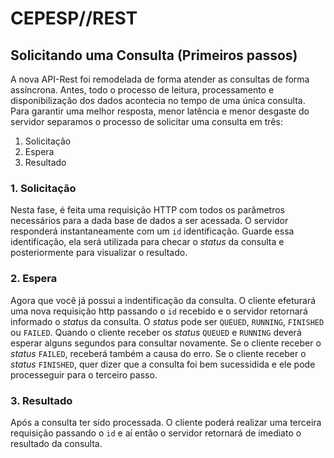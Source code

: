 # CEPESP//REST
## Solicitando uma Consulta (Primeiros passos)

A nova API-Rest foi remodelada de forma atender as consultas de forma assíncrona. Antes, todo o processo de leitura, processamento e disponibilização dos dados acontecia no tempo de uma única consulta. Para garantir uma melhor resposta, menor latência e menor desgaste do servidor separamos o processo de solicitar uma consulta em três:
1. Solicitação
2. Espera
3. Resultado

### 1. Solicitação
Nesta fase, é feita uma requisição HTTP com todos os parâmetros necessários para a dada base de dados a ser acessada. 
O servidor responderá instantaneamente com um `id` identificação. 
Guarde essa identificação, ela será utilizada para checar o *status* da consulta e posteriormente para visualizar o resultado.

### 2. Espera
Agora que você já possui a indentificação da consulta.
O cliente efeturará uma nova requisição http passando o `id` recebido e o servidor retornará informado o *status* da consulta.
O _status_ pode ser `QUEUED`, `RUNNING`, `FINISHED` ou `FAILED`. 
Quando o cliente receber os *status* `QUEUED` e `RUNNING` deverá esperar alguns segundos para consultar novamente.
Se o cliente receber o *status* `FAILED`, receberá também a causa do erro.
Se o cliente receber o *status* `FINISHED`, quer dizer que a consulta foi bem sucessidida e ele pode processeguir para o terceiro passo.

### 3. Resultado
Após a consulta ter sido processada. O cliente poderá realizar uma terceira requisição passando o `id` e aí então o servidor retornará de imediato o resultado da consulta.
